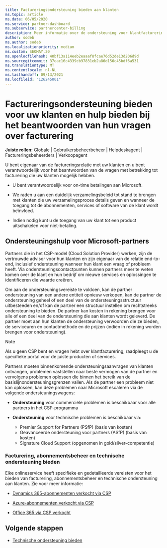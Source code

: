 ```yaml
---
title: Factureringsondersteuning bieden aan klanten
ms.topic: article
ms.date: 06/05/2020
ms.service: partner-dashboard
ms.subservice: partnercenter-billing
description: Meer informatie over de ondersteuning voor klantfacturering die nodig is Cloud Solution Provider (CSP)-programmapartners. Deze ondersteuning omvat het eigenaar zijn van de klantfactureringsrelatie en het beantwoorden van vragen over facturering.
author: sodeb
ms.author: sodeb
ms.localizationpriority: medium
ms.custom: SEOMAY.20
ms.openlocfilehash: 40bf13a114eeb2eaaaf8fcae76d52de13d206d9d
ms.sourcegitcommit: 37eac16c4339cb97831eb2a86d156c45bdf6a531
ms.translationtype: MT
ms.contentlocale: nl-NL
ms.lasthandoff: 09/13/2021
ms.locfileid: "126245001"
---
```

# <a name="provide-billing-support-for-your-customers-and-help-answer-their-billing-questions"></a>Factureringsondersteuning bieden voor uw klanten en hulp bieden bij het beantwoorden van hun vragen over facturering


**Juiste rollen:** Globale | Gebruikersbeheerbeheer | Helpdeskagent | Factureringsbeheerders | Verkoopagent

U bent eigenaar van de factureringsrelatie met uw klanten en u bent verantwoordelijk voor het beantwoorden van de vragen met betrekking tot facturering die uw klanten mogelijk hebben.

- U bent verantwoordelijk voor on-time betalingen aan Microsoft.

- We raden u aan een duidelijk verzamelingsbeleid tot stand te brengen met klanten die uw verzamelingsproces details geven en wanneer de toegang tot de abonnementen, services of software van de klant wordt beïnvloed.

- Indien nodig kunt u de toegang van uw klant tot een product uitschakelen voor niet-betaling.

## <a name="microsoft-partner-support-guidance"></a>Ondersteuningshulp voor Microsoft-partners

Partners die in het CSP-model (Cloud Solution Provider) werken, zijn de vertrouwde advisor voor hun klanten en zijn eigenaar van de relatie end-to-end, inclusief ondersteuning wanneer hun klant een vraag of probleem heeft. Via ondersteuningscontactpunten kunnen partners meer te weten komen over de klant en hun bedrijf om nieuwe services en oplossingen te identificeren die waarde creëren.

Om aan de ondersteuningsvereiste te voldoen, kan de partner ondersteuning van een andere entiteit opnieuw verkopen, kan de partner de ondersteuning geheel of een deel van de ondersteuningsstructuur uitbesteeden en/of kan de partner een structuur instellen om rechtstreeks ondersteuning te bieden.  De partner kan kosten in rekening brengen voor alle of een deel van de ondersteuning die aan klanten wordt geleverd. De partner moet aan hun klanten de ondersteuning verwoorden die ze bieden, de serviceuren en contactmethode en de prijzen (indien in rekening worden brengen voor ondersteuning). 

>[!Note]
>Als u geen CSP bent en vragen hebt over klantfacturering, raadpleegt u de specifieke portal voor de juiste producten of services.

Partners moeten binnenkomende ondersteuningsaanvragen van klanten ontvangen, problemen vaststellen naar beste vermogen van de partner en vervolgens problemen oplossen die binnen het bereik van de basislijnondersteuningsgrenzen vallen. Als de partner een probleem niet kan oplossen, kan deze problemen naar Microsoft escaleren via de volgende ondersteuningswagens:

- **Ondersteuning** voor commerciële problemen is beschikbaar voor alle partners in het CSP-programma

- **Ondersteuning** voor technische problemen is beschikbaar via:

  - Premier Support for Partners (PSfP) (basis van kosten)
  - Geavanceerde ondersteuning voor partners (ASfP) (basis van kosten)
  - Signature Cloud Support (opgenomen in gold/silver-competentie)

### <a name="providing-billing-subscription-management-and-technical-support"></a>Facturering, abonnementsbeheer en technische ondersteuning bieden 

Elke onlineservice heeft specifieke en gedetailleerde vereisten voor het bieden van facturering, abonnementsbeheer en technische ondersteuning aan klanten. Zie voor meer informatie:

- [Dynamics 365-abonnementen verkocht via CSP](https://www.microsoftpartnercommunity.com/t5/CSP/Microsoft-Partner-Support-Guidance/m-p/5262#M30)

- [Azure-abonnementen verkocht via CSP](https://www.microsoftpartnercommunity.com/t5/CSP/Microsoft-Partner-Support-Guidance/m-p/5263#M31)

- [Office 365 via CSP verkocht](https://www.microsoftpartnercommunity.com/t5/CSP/Microsoft-Partner-Support-Guidance/m-p/5264#M32)
 
## <a name="next-steps"></a>Volgende stappen

- [Technische ondersteuning bieden](provide-technical-support.md)